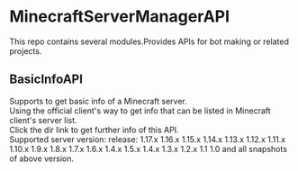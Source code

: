 # MinecraftServerManagerAPI

This repo contains several modules.Provides APIs for bot making or related projects.

## BasicInfoAPI

Supports to get basic info of a Minecraft server.  
Using the official client's way to get info that can be listed in Minecraft client's server list.  
Click the dir link to get further info of this API.  
Supported server version:
release:
1.17.x
1.16.x
1.15.x
1.14.x
1.13.x
1.12.x
1.11.x
1.10.x
1.9.x
1.8.x
1.7.x
1.6.x
1.4.x
1.5.x
1.4.x
1.3.x
1.2.x
1.1
1.0
and all snapshots of above version.